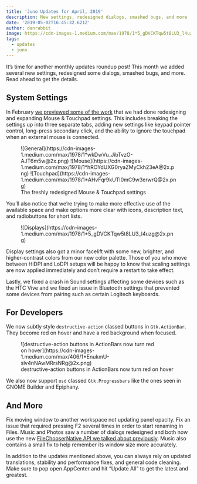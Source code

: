 ```yaml
---
title: 'Juno Updates for April, 2019'
description: New settings, redesigned dialogs, smashed bugs, and more
date: '2019-05-02T16:45:32.621Z'
author: danrabbit
image: https://cdn-images-1.medium.com/max/1978/1*5_gDVCKTqw5t8LU3_l4uzg@2x.png
tags:
  - updates
  - juno
---
```


It’s time for another monthly updates roundup post! This month we added several new settings, redesigned some dialogs, smashed bugs, and more. Read ahead to get the details.

## System Settings

In February [we previewed some of the work](https://medium.com/elementaryos/accessibility-features-are-just-features-30b7ad740eb) that we had done redesigning and expanding Mouse & Touchpad settings. This includes breaking the settings up into three separate tabs, adding new settings like keypad pointer control, long-press secondary click, and the ability to ignore the touchpad when an external mouse is connected.

<figure class="third" markdown="1">
![General](https://cdn-images-1.medium.com/max/1978/1*wkDwVu_JibTvzO-AJT6m5w@2x.png)
![Mouse](https://cdn-images-1.medium.com/max/1978/1*hROYdUXG0ryaZMyCkh23eA@2x.png)
![Touchpad](https://cdn-images-1.medium.com/max/1978/1*AHvFqr9kUTI0mC9w3erwrQ@2x.png)
<figcaption>The freshly redesigned Mouse & Touchpad settings</figcaption>
</figure>

You’ll also notice that we’re trying to make more effective use of the available space and make options more clear with icons, description text, and radiobuttons for short lists.

<figure markdown="1">
![Displays](https://cdn-images-1.medium.com/max/1978/1*5_gDVCKTqw5t8LU3_l4uzg@2x.png)
</figure>

Display settings also got a minor facelift with some new, brighter, and higher-contrast colors from our new color palette. Those of you who move between HiDPI and LoDPI setups will be happy to know that scaling settings are now applied immediately and don’t require a restart to take effect.

Lastly, we fixed a crash in Sound settings affecting some devices such as the HTC Vive and we fixed an issue in Bluetooth settings that prevented some devices from pairing such as certain Logitech keyboards.

## For Developers

We now subtly style `destructive-action` classed buttons in `Gtk.ActionBar`. They become red on hover and have a red background when focused.

<figure class="card" markdown="1">
![destructive-action buttons in ActionBars now turn red on hover](https://cdn-images-1.medium.com/max/406/1*EnukmU-slv4nNAwMRrsNRg@2x.png)
<figcaption>destructive-action buttons in ActionBars now turn red on hover</figcaption>
</figure>

We also now support `osd` classed `Gtk.Progressbars` like the ones seen in GNOME Builder and Epiphany.

## And More

Fix moving window to another workspace not updating panel opacity. Fix an issue that required pressing F2 several times in order to start renaming in Files. Music and Photos saw a number of dialogs redesigned and both now use the new [FileChooserNative API we talked about previously](https://medium.com/elementaryos/a-new-native-file-chooser-196acf9b06f0). Music also contains a small fix to help remember its window size more accurately.

In addition to the updates mentioned above, you can always rely on updated translations, stability and performance fixes, and general code cleaning. Make sure to pop open AppCenter and hit “Update All” to get the latest and greatest.

